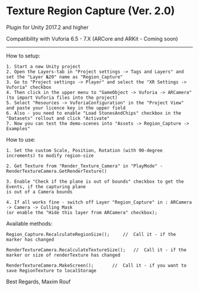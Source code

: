 # Texture Region Capture (Ver. 2.0)
Plugin for Unity 2017.2 and higher

Compatibility with Vuforia 6.5 - 7.X
 (ARCore and ARKit - Coming soon)

---------------------------------------------------------------

How to setup:

	1. Start a new Unity project
	2. Open the Layers-tab in "Project settings -> Tags and Layers" and set the "Layer №20" name as "Region_Capture" 
	3. Go to "Project settings -> Player" and select the "XR Settings -> Vuforia" checkbox
	4. Then click in the upper menu to "GameObject -> Vuforia -> ARCamera" (to import Vuforia files into the project)
	5. Select "Resources -> VuforiaConfiguration" in the "Project View" and paste your licence key in the upper field
	6. Also - you need to enable "Load StonesAndChips" checkbox in the "Datasets" rollout and click "Activate"
	7. Now you can test the demo-scenes into "Assets -> Region_Capture -> Examples"


How to use:

	1. Set the custom Scale, Position, Rotation (with 90-degree increments) to modify region-size
	
	2. Get Texture from "Render_Texture_Camera" in "PlayMode" - RenderTextureCamera.GetRenderTexture()

	3. Enable "Check if the plane is out of bounds" checkbox to get the Events, if the capturing plane 
	is out of a Camera bounds

	4. If all works fine - switch off Layer "Region_Capture" in : ARCamera -> Camera -> Culling Mask 
	(or enable the "Hide this layer from ARCamera" checkbox);


Available methods:

	Region_Capture.RecalculateRegionSize();		//  Call it - if the marker has changed

	RenderTextureCamera.RecalculateTextureSize();	//  Call it - if the marker or size of renderTexture has changed

	RenderTextureCamera.MakeScreen();		//  Call it - if you want to save RegionTexture to localStorage


  Best Regards, Maxim Rouf
